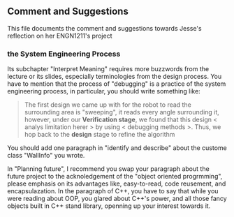 ## Comment and Suggestions

This file documents the comment and suggestions towards Jesse's reflection on her ENGN1211's project

### the System Engineering Process

Its subchapter "Interpret Meaning" requires more buzzwords from the lecture or its slides, especially terminologies from the design process. You have to mention that the process of "debugging" is a practice of the system engineering process, in particular, you should write something like:

> The first design we came up with for the robot to read the surrounding area is  "sweeping", it reads every angle surrounding it, however, under our **Verification stage**, we found that this design < analys limitation herer > by using < debugging methods >. Thus, we hop back to the **design** stage to refine the algorithm   

You should add one paragraph in "identify and describe" about the custome class "WallInfo" you wrote.

In "Planning future", I recommend you swap your paragraph about the future project to the acknoledgement of the "object oriented progrmming", please emphasis on its advantages like, easy-to-read, code reusement, and encapsulazation. In the paragraph of C++, you have to say that while you were reading about OOP, you glared about C++'s power, and all those fancy objects built in C++ stand library, openning up your interest towards it. 